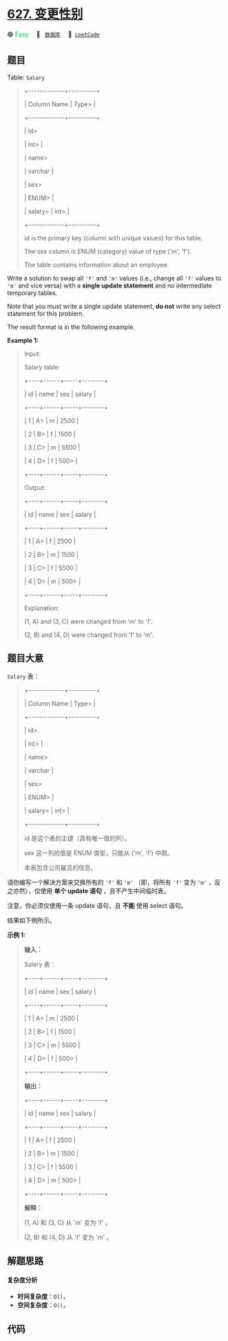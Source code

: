 # [627. 变更性别](https://leetcode.com/problems/swap-salary)

🟢 <font color=#15bd66>Easy</font>&emsp; 🔖&ensp; [`数据库`](/outline/tag/database.md)&emsp; 🔗&ensp;[`LeetCode`](https://leetcode.com/problems/swap-salary)

## 题目

Table: `Salary`

> 
> 
> 
> 
> 
> +-------------+----------+
> 
> | Column Name | Type> 
>  |
> 
> +-------------+----------+
> 
> | id> 
> > 
>   | int> 
>   |
> 
> | name> 
> > 
> | varchar  |
> 
> | sex> 
> > 
>  | ENUM> 
>  |
> 
> | salary> 
>   | int> 
>   |
> 
> +-------------+----------+
> 
> id is the primary key (column with unique values) for this table.
> 
> The sex column is ENUM (category) value of type ('m', 'f').
> 
> The table contains information about an employee.
> 
> 



Write a solution to swap all `'f'` and `'m'` values (i.e., change all `'f'`
values to `'m'` and vice versa) with a **single update statement** and no
intermediate temporary tables.

Note that you must write a single update statement, **do not** write any
select statement for this problem.

The result format is in the following example.



**Example 1:**

> Input: 
> 
> Salary table:
> 
> +----+------+-----+--------+
> 
> | id | name | sex | salary |
> 
> +----+------+-----+--------+
> 
> | 1  | A> 
> | m   | 2500   |
> 
> | 2  | B> 
> | f   | 1500   |
> 
> | 3  | C> 
> | m   | 5500   |
> 
> | 4  | D> 
> | f   | 500> 
> |
> 
> +----+------+-----+--------+
> 
> Output: 
> 
> +----+------+-----+--------+
> 
> | id | name | sex | salary |
> 
> +----+------+-----+--------+
> 
> | 1  | A> 
> | f   | 2500   |
> 
> | 2  | B> 
> | m   | 1500   |
> 
> | 3  | C> 
> | f   | 5500   |
> 
> | 4  | D> 
> | m   | 500> 
> |
> 
> +----+------+-----+--------+
> 
> Explanation: 
> 
> (1, A) and (3, C) were changed from 'm' to 'f'.
> 
> (2, B) and (4, D) were changed from 'f' to 'm'.
> 
> 


## 题目大意

`Salary` 表：

> 
> 
> 
> 
> 
> +-------------+----------+
> 
> | Column Name | Type> 
>  |
> 
> +-------------+----------+
> 
> | id> 
> > 
>   | int> 
>   |
> 
> | name> 
> > 
> | varchar  |
> 
> | sex> 
> > 
>  | ENUM> 
>  |
> 
> | salary> 
>   | int> 
>   |
> 
> +-------------+----------+
> 
> id 是这个表的主键（具有唯一值的列）。
> 
> sex 这一列的值是 ENUM 类型，只能从 ('m', 'f') 中取。
> 
> 本表包含公司雇员的信息。
> 
> 



请你编写一个解决方案来交换所有的 `'f'` 和 `'m'` （即，将所有 `'f'` 变为 `'m'` ，反之亦然），仅使用 **单个 update
语句** ，且不产生中间临时表。

注意，你必须仅使用一条 update 语句，且 **不能** 使用 select 语句。

结果如下例所示。



**示例 1:**

> 
> 
> 
> 
> 
> **输入：**
> 
> Salary 表：
> 
> +----+------+-----+--------+
> 
> | id | name | sex | salary |
> 
> +----+------+-----+--------+
> 
> | 1  | A> 
> | m   | 2500   |
> 
> | 2  | B> 
> | f   | 1500   |
> 
> | 3  | C> 
> | m   | 5500   |
> 
> | 4  | D> 
> | f   | 500> 
> |
> 
> +----+------+-----+--------+
> 
> **输出：**
> 
> +----+------+-----+--------+
> 
> | id | name | sex | salary |
> 
> +----+------+-----+--------+
> 
> | 1  | A> 
> | f   | 2500   |
> 
> | 2  | B> 
> | m   | 1500   |
> 
> | 3  | C> 
> | f   | 5500   |
> 
> | 4  | D> 
> | m   | 500> 
> |
> 
> +----+------+-----+--------+
> 
> **解释：**
> 
> (1, A) 和 (3, C) 从 'm' 变为 'f' 。
> 
> (2, B) 和 (4, D) 从 'f' 变为 'm' 。


## 解题思路

#### 复杂度分析

- **时间复杂度**：`O()`，
- **空间复杂度**：`O()`，

## 代码

```javascript

```